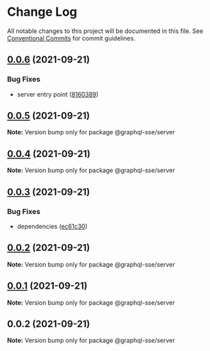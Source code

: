# Change Log

All notable changes to this project will be documented in this file.
See [Conventional Commits](https://conventionalcommits.org) for commit guidelines.

## [0.0.6](https://github.com/faboulaws/graphql-sse/compare/@graphql-sse/server@0.0.5...@graphql-sse/server@0.0.6) (2021-09-21)


### Bug Fixes

* server entry point ([8160389](https://github.com/faboulaws/graphql-sse/commit/8160389daf69f1b3902d241d96bd59d0da51af9d))





## [0.0.5](https://github.com/faboulaws/graphql-sse/compare/@graphql-sse/server@0.0.4...@graphql-sse/server@0.0.5) (2021-09-21)

**Note:** Version bump only for package @graphql-sse/server





## [0.0.4](https://github.com/faboulaws/graphql-sse/compare/@graphql-sse/server@0.0.3...@graphql-sse/server@0.0.4) (2021-09-21)

**Note:** Version bump only for package @graphql-sse/server





## [0.0.3](https://github.com/faboulaws/graphql-sse/compare/@graphql-sse/server@0.0.1...@graphql-sse/server@0.0.3) (2021-09-21)


### Bug Fixes

* dependencies ([ec61c30](https://github.com/faboulaws/graphql-sse/commit/ec61c3068c44fa1d0ddbcb5010ce47e0b31f0bac))





## [0.0.2](https://github.com/faboulaws/graphql-sse/compare/@graphql-sse/server@0.0.1...@graphql-sse/server@0.0.2) (2021-09-21)

**Note:** Version bump only for package @graphql-sse/server





## [0.0.1](https://github.com/faboulaws/graphql-sse/compare/@graphql-sse/server@0.0.2...@graphql-sse/server@0.0.1) (2021-09-21)

**Note:** Version bump only for package @graphql-sse/server





## 0.0.2 (2021-09-21)

**Note:** Version bump only for package @graphql-sse/server
